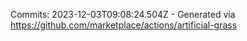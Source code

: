 Commits: 2023-12-03T09:08:24.504Z - Generated via https://github.com/marketplace/actions/artificial-grass
<br>
